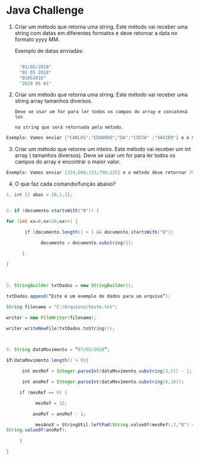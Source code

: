 <h1>Java Challenge</h1>

1.  Criar um método que retorna uma string. Este método vai receber uma string com datas em diferentes formatos e deve retornar a data no formato yyyy MM.

    Exemplo de datas enviadas:

```java

     "01/05/2018"
     "01 05 2018"
     "01052018"
     "2018 05 01"
```

2.  Criar um método que retorna uma string.
    Este método vai receber uma string array tamanhos diversos.

        Deve se usar um for para ler todos os campos do array e concatená los

        na string que será retornada pelo método.

```java
Exemplo: Vamos enviar {"CARLOS";"EDUARDO";"DA";"COSTA" ;"XAVIER"} e o método deve retornar "CARLOS EDUARDO DA COSTA XAVIER". 
```

3.  Criar um método que retorne um inteiro. Este método vai receber um int array ( tamanhos diversos). Deve se usar um for para ler todos os campos do array e encontrar o maior valor.

```java
Exemplo: Vamos enviar {334;568;123;796;225} e o método deve retornar 796.
```

4.  O que faz cada comando/função abaixo?

```java
1. int [] abas = {0,1,2};


2. if (documento.startsWith("0")) {

for (int xx=0;xx<10;xx++) {

       if (documento.length() > 1 && documento.startsWith("0"))

             documento = documento.substring(1);

      }

}

 

3. StringBuilder txtDados = new StringBuilder();

txtDados.append(“Este é um exemplo de dados para um arquivo”);

String filename = "C:/Arquivos/teste.txt";

writer = new FileWriter(filename);

writer.writeNewFile(txtDados.toString());

 

4. String dataMovimento = “07/05/2018”;

if(dataMovimento.length() > 9){

      int mesRef = Integer.parseInt(dataMovimento.substring(3,5)) - 1;

      int anoRef = Integer.parseInt(dataMovimento.substring(6,10));

     if (mesRef == 0) {

           mesRef = 12;

          anoRef = anoRef - 1;

           mesAnoX = StringUtil.leftPad(String.valueOf(mesRef),2,"0") + "/" +
String.valueOf(anoRef);

     }

}
```
